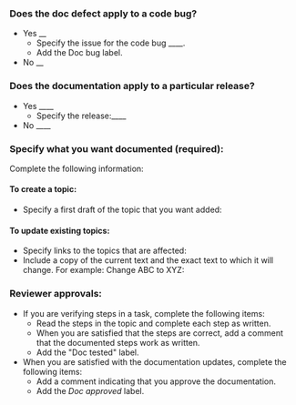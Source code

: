 ### Does the doc defect  apply to a code bug? 
- Yes __
  - Specify the issue for the code bug ____.
  - Add the Doc bug label.
- No __

### Does the documentation apply to a particular release?
- Yes ____
  - Specify the release:____
- No  ____

### Specify what you want documented (required):
Complete the following information:

#### To create a topic:
- Specify a first draft of the topic that you want added:
#### To update existing topics:
- Specify links to the topics that are affected:
- Include a copy of the current text and the exact text to which it will change. For example: Change ABC to XYZ:

### Reviewer approvals:
- If you are verifying steps in a task, complete the following items:
  - Read the steps in the topic and complete each step as written.
  - When you are satisfied that the steps are correct, add a comment that the documented steps work as written.
  - Add the "Doc tested" label.
- When you are satisfied with the documentation updates, complete the following items:
  - Add a comment indicating that you approve the documentation.
  - Add the *Doc approved* label.
